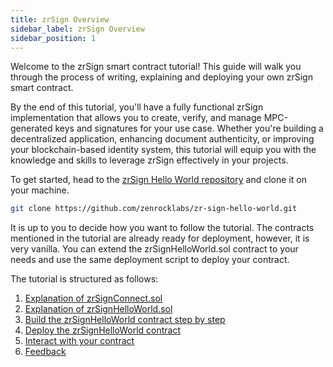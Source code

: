 ```yaml
---
title: zrSign Overview 
sidebar_label: zrSign Overview
sidebar_position: 1
---
```


Welcome to the zrSign smart contract tutorial! This guide will walk you through the process of writing, explaining and deploying your own zrSign smart contract. 

By the end of this tutorial, you'll have a fully functional zrSign implementation that allows you to create, verify, and manage MPC-generated keys and signatures for your use case. Whether you're building a decentralized application, enhancing document authenticity, or improving your blockchain-based identity system, this tutorial will equip you with the knowledge and skills to leverage zrSign effectively in your projects.

To get started, head to the [zrSign Hello World repository](https://github.com/zenrocklabs/zr-sign-hello-world/) and clone it on your machine.

```bash
git clone https://github.com/zenrocklabs/zr-sign-hello-world.git
```

It is up to you to decide how you want to follow the tutorial. The contracts mentioned in the tutorial are already ready for deployment, however, it is very vanilla. You can extend the zrSignHelloWorld.sol contract to your needs and use the same deployment script to deploy your contract. 

The tutorial is structured as follows:

1. [Explanation of zrSignConnect.sol](./zrSignConnect.md)
2. [Explanation of zrSignHelloWorld.sol](./zrSign-hello-world.md)
3. [Build the zrSignHelloWorld contract step by step](./build-zrSign-hello-world.md)
4. [Deploy the zrSignHelloWorld contract](./deploy.md)
5. [Interact with your contract](./interact.md)
6. [Feedback](./feedback.md)

